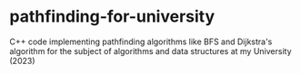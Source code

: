 # pathfinding-for-university
C++ code implementing pathfinding algorithms like BFS and Dijkstra's algorithm for the subject of algorithms and data structures at my University (2023)
